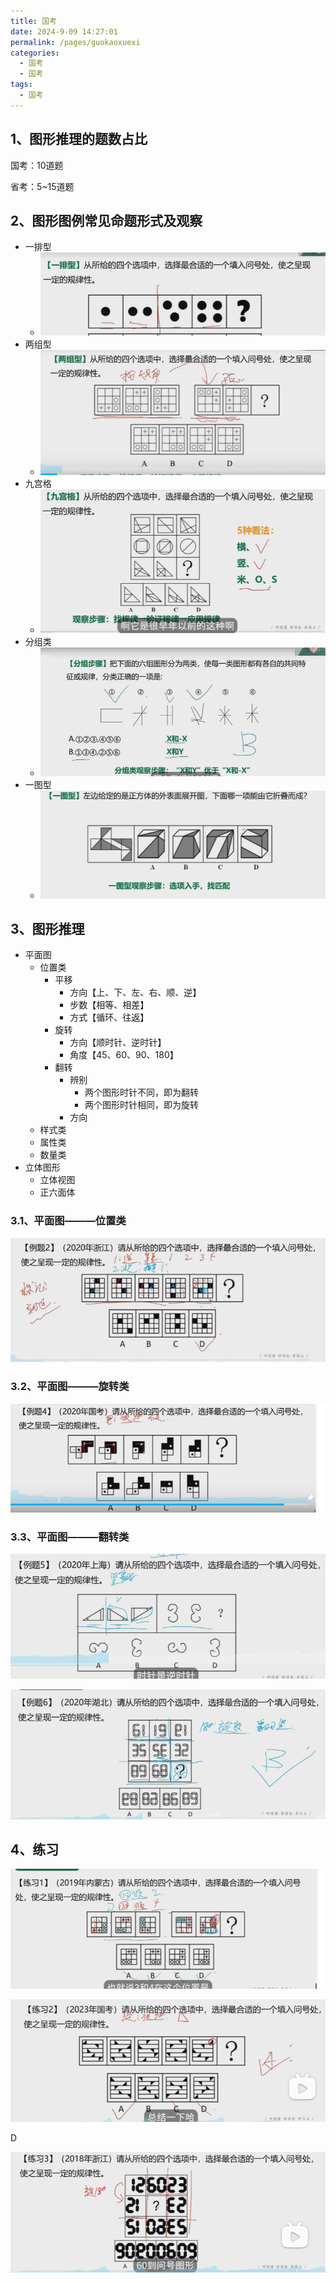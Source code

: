 ```yaml
---
title: 国考
date: 2024-9-09 14:27:01
permalink: /pages/guokaoxuexi
categories: 
  - 国考
  - 国考
tags: 
  - 国考
---
```


## 1、图形推理的题数占比

国考：10道题

省考：5~15道题

## 2、图形图例常见命题形式及观察

- 一排型
  - ![image-20250103102146598](01.考前介绍.assets/image-20250103102146598.png)
- 两组型
  - ![image-20250103102203779](01.考前介绍.assets/image-20250103102203779.png)
- 九宫格
  - ![image-20250103102523121](01.考前介绍.assets/image-20250103102523121.png)
- 分组类
  - ![image-20250103102820836](01.考前介绍.assets/image-20250103102820836.png)
- 一图型
  - ![image-20250103102836015](01.考前介绍.assets/image-20250103102836015.png)

## 3、图形推理

- 平面图
  - 位置类
    - 平移
      - 方向【上、下、左、右、顺、逆】
      - 步数【相等、相差】
      - 方式【循环、往返】
    - 旋转
      - 方向【顺时针、逆时针】
      - 角度【45、60、90、180】
    - 翻转
      - 辨别
        - 两个图形时针不同，即为翻转
        - 两个图形时针相同，即为旋转
      - 方向
  - 样式类
  - 属性类
  - 数量类
- 立体图形
  - 立体视图
  - 正六面体

### 3.1、平面图———位置类

![image-20250103104043657](01.考前介绍.assets/image-20250103104043657.png)

### 3.2、平面图———旋转类

![image-20250103104608970](01.考前介绍.assets/image-20250103104608970.png)

### 3.3、平面图———翻转类

![image-20250103105126754](01.考前介绍.assets/image-20250103105126754.png)

![image-20250103105316657](01.考前介绍.assets/image-20250103105316657.png)

## 4、练习

![image-20250103105648465](01.考前介绍.assets/image-20250103105648465.png)

![image-20250103105940633](01.考前介绍.assets/image-20250103105940633.png)

D

![image-20250103111020751](01.考前介绍.assets/image-20250103111020751.png)